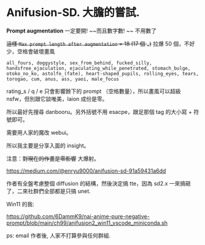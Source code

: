 # Anifusion-SD. 大膽的嘗試. #

**Prompt augmentation** 一定要開! ~~而且數字數! ~~ 不用數了

~~這樣 `Max prompt length after augmentation` = 18 (17 個 `,`)~~ 拉爆 50 個，不好少，空格會破壞畫風
```
all_fours, doggystyle, sex_from_behind, fucked_silly, handsfree_ejaculation, ejaculating_while_penetrated, stomach_bulge, otoko_no_ko, astolfo_(fate), heart-shaped_pupils, rolling_eyes, tears, torogao, cum, anus, ass, yaoi, male_focus
```

rating_s / q / e 只會影響餘下的 prompt （空格數量），所以畫風可以超級 nsfw，但別跟它談唯美，laion 成份是零。

所以最好先搜尋 danbooru。另外括號不用 esacpe，跟足那個 tag 的大小寫 + 符號即可。

需要用人家的魔改 webui。

所以我主要是分享入面的 insight。

注意：~~對現在的作畫是零影響~~  大爆射。

https://medium.com/@enryu9000/anifusion-sd-91a59431a6dd

作者有全盤考慮整個 diffusion 的結構，然後決定搞 tte，因為 sd2.x 一來搞砸了，二來社群們全部都是只搞 unet.

Win11 的我:

https://github.com/6DammK9/nai-anime-pure-negative-prompt/blob/main/ch99/anifusion2_win11_vscode_miniconda.sh

ps: email 作者後, 人家不打算參與任何群組.